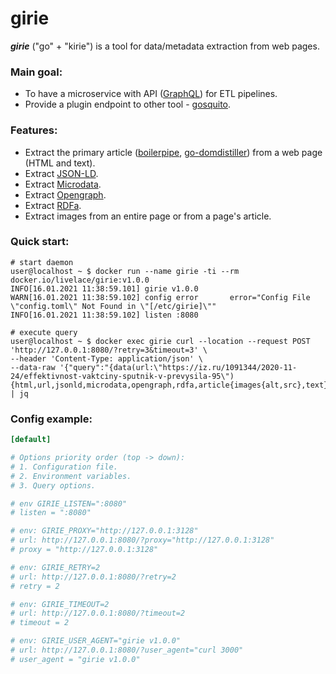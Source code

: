# girie

***girie*** ("go" + "kirie") is a tool for data/metadata extraction from web pages.

### Main goal:

* To have a microservice with API ([GraphQL](https://en.wikipedia.org/wiki/GraphQL)) for ETL pipelines.  
* Provide a plugin endpoint to other tool - [gosquito](https://github.com/livelace/gosquito).

### Features:

* Extract the primary article ([boilerpipe](https://github.com/kohlschutter/boilerpipe), [go-domdistiller](https://github.com/markusmobius/go-domdistiller)) from a web page (HTML and text).
* Extract [JSON-LD](https://en.wikipedia.org/wiki/JSON-LD).
* Extract [Microdata](https://en.wikipedia.org/wiki/Microdata_(HTML)).
* Extract [Opengraph](https://en.wikipedia.org/wiki/Facebook_Platform#Open_Graph_protocol).
* Extract [RDFa](https://en.wikipedia.org/wiki/RDFa).
* Extract images from an entire page or from a page's article.

### Quick start:

```shell script
# start daemon
user@localhost ~ $ docker run --name girie -ti --rm docker.io/livelace/girie:v1.0.0
INFO[16.01.2021 11:38:59.101] girie v1.0.0      
WARN[16.01.2021 11:38:59.102] config error       error="Config File \"config.toml\" Not Found in \"[/etc/girie]\""
INFO[16.01.2021 11:38:59.102] listen :8080 

# execute query
user@localhost ~ $ docker exec girie curl --location --request POST 'http://127.0.0.1:8080/?retry=3&timeout=3' \
--header 'Content-Type: application/json' \
--data-raw '{"query":"{data(url:\"https://iz.ru/1091344/2020-11-24/effektivnost-vaktciny-sputnik-v-prevysila-95\"){html,url,jsonld,microdata,opengraph,rdfa,article{images{alt,src},text},page{images{alt,src},text}}}"}' | jq  
```

### Config example:

```toml
[default]

# Options priority order (top -> down):
# 1. Configuration file.
# 2. Environment variables.
# 3. Query options.

# env GIRIE_LISTEN=":8080"
# listen = ":8080"

# env: GIRIE_PROXY="http://127.0.0.1:3128"
# url: http://127.0.0.1:8080/?proxy="http://127.0.0.1:3128"
# proxy = "http://127.0.0.1:3128"

# env: GIRIE_RETRY=2
# url: http://127.0.0.1:8080/?retry=2
# retry = 2

# env: GIRIE_TIMEOUT=2
# url: http://127.0.0.1:8080/?timeout=2
# timeout = 2

# env: GIRIE_USER_AGENT="girie v1.0.0"
# url: http://127.0.0.1:8080/?user_agent="curl 3000"
# user_agent = "girie v1.0.0"
```
